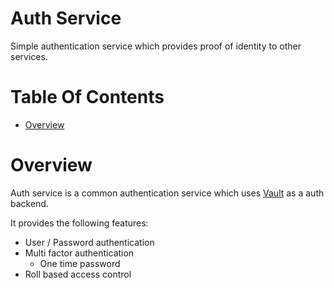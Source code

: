 # Auth Service
Simple authentication service which provides proof of identity to other services.

# Table Of Contents
- [Overview](#overview)

# Overview
Auth service is a common authentication service which uses 
[Vault](https://www.vaultproject.io) as a auth backend.  

It provides the following features:  

- User / Password authentication
- Multi factor authentication
	- One time password
- Roll based access control
